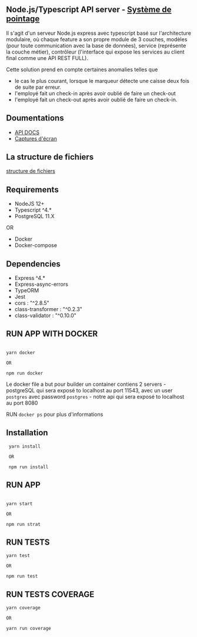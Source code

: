 ## Node.js/Typescript  API server - [Système de pointage](./docs/Test_descriptions.md)

Il s'agit d'un serveur Node.js express avec typescript basé sur l'architecture modulaire, où chaque feature a son propre module de 3 couches, modèles (pour toute communication avec la base de données), service (représente la couche métier), contrôleur (l'interface qui expose les services au client final comme une API REST FULL).

Cette solution prend en compte certaines anomalies telles que 
- le cas le plus courant, lorsque le marqueur détecte une caisse deux fois de suite par erreur.
- l'employé fait un check-in après avoir oublié de faire un check-out 
- l'employé fait un check-out après avoir oublié de faire un check-in. 

## Doumentations

- [API DOCS](https://abc-pointage.herokuapp.com/api/v1/api-docs/#/)
- [Captures d'écran](./docs/Captures_ecran) 

## La structure de fichiers

[structure de fichiers](./docs/files.structur.txt)

## Requirements

- NodeJS 12+
- Typescript ^4.\*
- PostgreSQL 11.X

OR 

- Docker 
- Docker-compose

## Dependencies

- Express ^4.\*
- Express-async-errors
- TypeORM
- Jest
- cors : "^2.8.5"
- class-transformer : "^0.2.3"
- class-validator : "^0.10.0"



## RUN APP WITH DOCKER

```

yarn docker

OR 

npm run docker
```

Le docker file a but pour builder un container contiens 2 servers 
    - postgreSQL qui sera exposé to localhost au port 11543, avec un user `postgres` avec password `postgres`
    - notre api qui sera exposé to localhost au port 8080

RUN `docker ps` pour plus d'informations


## Installation

```
 yarn install

 OR

 npm run install
```

## RUN APP

```

yarn start

OR 

npm run strat
```

## RUN TESTS

```
yarn test

OR

npm run test
```

## RUN TESTS COVERAGE

```
yarn coverage

OR

yarn run coverage
```
